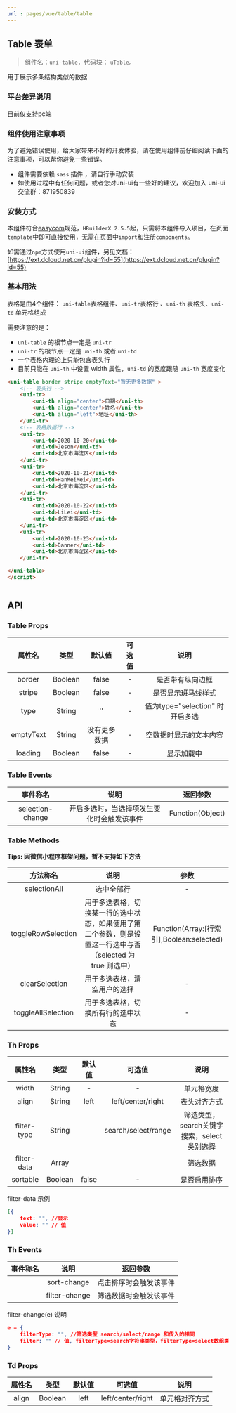 ```yaml
---
url : pages/vue/table/table
---
```


## Table 表单
> 组件名：``uni-table``，代码块： `uTable`。

用于展示多条结构类似的数据

### 平台差异说明

目前仅支持pc端

### 组件使用注意事项

为了避免错误使用，给大家带来不好的开发体验，请在使用组件前仔细阅读下面的注意事项，可以帮你避免一些错误。

- 组件需要依赖 `sass` 插件 ，请自行手动安装
- 如使用过程中有任何问题，或者您对uni-ui有一些好的建议，欢迎加入 uni-ui 交流群：871950839

### 安装方式

本组件符合[easycom](https://uniapp.dcloud.io/collocation/pages?id=easycom)规范，`HBuilderX 2.5.5`起，只需将本组件导入项目，在页面`template`中即可直接使用，无需在页面中`import`和注册`components`。

如需通过`npm`方式使用`uni-ui`组件，另见文档：[https://ext.dcloud.net.cn/plugin?id=55](https://ext.dcloud.net.cn/plugin?id=55)


### 基本用法 
表格是由4个组件： `uni-table`表格组件、`uni-tr`表格行 、`uni-th` 表格头、`uni-td` 单元格组成

需要注意的是：
- `uni-table` 的根节点一定是 `uni-tr`
- `uni-tr` 的根节点一定是 `uni-th` 或者 `uni-td`
- 一个表格内理论上只能包含表头行
- 目前只能在 `uni-th` 中设置 width 属性，`uni-td` 的宽度跟随 `uni-th` 宽度变化


```html
<uni-table border stripe emptyText="暂无更多数据" >
	<!-- 表头行 -->
	<uni-tr>
		<uni-th align="center">日期</uni-th>
		<uni-th align="center">姓名</uni-th>
		<uni-th align="left">地址</uni-th>
	</uni-tr>
	<!-- 表格数据行 -->
	<uni-tr>
		<uni-td>2020-10-20</uni-td>
		<uni-td>Jeson</uni-td>
		<uni-td>北京市海淀区</uni-td>
	</uni-tr>
	<uni-tr>
		<uni-td>2020-10-21</uni-td>
		<uni-td>HanMeiMei</uni-td>
		<uni-td>北京市海淀区</uni-td>
	</uni-tr>
	<uni-tr>
		<uni-td>2020-10-22</uni-td>
		<uni-td>LiLei</uni-td>
		<uni-td>北京市海淀区</uni-td>
	</uni-tr>
	<uni-tr>
		<uni-td>2020-10-23</uni-td>
		<uni-td>Danner</uni-td>
		<uni-td>北京市海淀区</uni-td>
	</uni-tr>

</uni-table>
</script>
			 
```




## API

### Table Props

|属性名		| 类型			|默认值	 		| 可选值	| 说明|
|:-:			| :-:			|:-:			| :-:	| :-:	|
|border		| Boolean		| false			| -		| 是否带有纵向边框	|
|stripe		| Boolean		| false			| -		| 是否显示斑马线样式	|
|type			| String		| ''			| -			| 值为type="selection" 时开启多选|
|emptyText	| String		| 没有更多数据	| -		| 空数据时显示的文本内容	|
|loading		| Boolean		| false			| -		| 显示加载中|	

### Table Events

事件称名				|说明									| 返回参数			
:-:					|:-:									| :-:				
selection-change	| 开启多选时，当选择项发生变化时会触发该事件	| Function(Object)

### Table Methods
**Tips: 因微信小程序框架问题，暂不支持如下方法**

|方法称名							|说明				|参数|
|:-:								|:-:				|:-:|
|selectionAll				|选中全部行	|-	|
|toggleRowSelection	|用于多选表格，切换某一行的选中状态，如果使用了第二个参数，则是设置这一行选中与否（selected 为 true 则选中）	| Function(Array:[行索引],Boolean:selected)	|
|clearSelection	|用于多选表格，清空用户的选择	|-	|
|toggleAllSelection	|用于多选表格，切换所有行的选中状态	|-	|



### Th Props

|属性名		|类型		|默认值	 	|可选值				|说明|
|:-:			|:-:		|:-:			|	:-:				|:-:|
|width		|String	| -				|-					| 单元格宽度|
|align		|String	| left		|left/center/right	| 表头对齐方式|
|filter-type		|String	| 	|search/select/range	| 筛选类型，search关键字搜索，select类别选择|
|filter-data		|Array	| 	|| 筛选数据|
|sortable |Boolean| false		|- 	| 是否启用排序|

filter-data 示例
```json
[{
	text: "", //显示
	value: "" // 值
}]
```


### Th Events

|事件称名				|说明									| 返回参数			|
|:-:					|:-:									| :-:				|
||sort-change	| 点击排序时会触发该事件	| Function(Object)|
||filter-change	| 筛选数据时会触发该事件	| Function(Object)|

filter-change(e) 说明
```json
e = {
	filterType: "", //筛选类型 search/select/range 和传入的相同
	filter: "" // 值, filterType=search字符串类型，filterType=select数组类型，filterType=range数组类型，[0]开始值， [1]结束值
}
```


### Td Props

|属性名	|类型	|默认值	 	|可选值				|说明|
|:-:		|:-:		|:-:			|:-:				|:-:|
|align	|Boolean| left		|left/center/right	| 单元格对齐方式|
